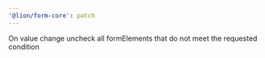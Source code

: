 ```yaml
---
'@lion/form-core': patch
---
```


On value change uncheck all formElements that do not meet the requested condition
